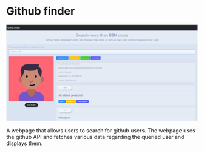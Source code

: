 # Github finder 

![screenshot](./assets/Screenshot.PNG)

A webpage that allows users to search for github users. The webpage uses the github API and fetches various data regarding the queried user and displays them.